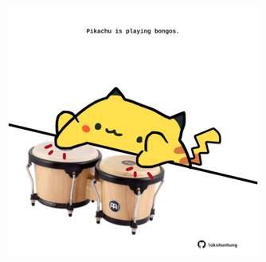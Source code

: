 <!-- built at 16/06/2024, 15:00:38 UTC -->
<p align="center">
  <img width="500" height="500" src="./ReadmeImage.svg">
</p>
